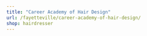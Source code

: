 ```yaml
---
title: "Career Academy of Hair Design"
url: /fayetteville/career-academy-of-hair-design/
shop: hairdresser
---
```

